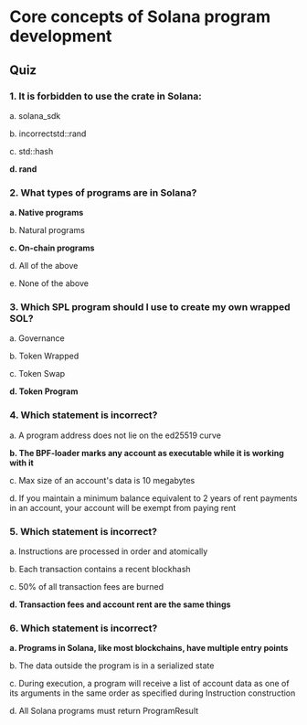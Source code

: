 # Core concepts of Solana program development

## Quiz

### 1. It is forbidden to use the crate in Solana:

a. solana_sdk

b. incorrectstd::rand

c. std::hash

**d. rand**

### 2. What types of programs are in Solana?

**a. Native programs**

b. Natural programs

**c. On-chain programs**

d. All of the above

e. None of the above

### 3. Which SPL program should I use to create my own wrapped SOL?

a. Governance

b. Token Wrapped

c. Token Swap

**d. Token Program**

### 4. Which statement is incorrect?

a. A program address does not lie on the ed25519 curve

**b. The BPF-loader marks any account as executable while it is working with it**

c. Max size of an account's data is 10 megabytes

d. If you maintain a minimum balance equivalent to 2 years of rent payments in an account, your account will be exempt from paying rent

### 5. Which statement is incorrect?

a. Instructions are processed in order and atomically

b. Each transaction contains a recent blockhash

c. 50% of all transaction fees are burned

**d. Transaction fees and account rent are the same things**

### 6. Which statement is incorrect?

**a. Programs in Solana, like most blockchains, have multiple entry points**

b. The data outside the program is in a serialized state

c. During execution, a program will receive a list of account data as one of its arguments in the same order as specified during Instruction construction

d. All Solana programs must return ProgramResult
